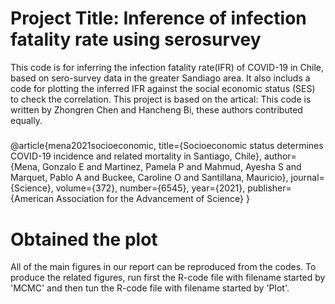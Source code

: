 # Project Title: Inference of infection fatality rate using serosurvey
This code is for inferring the infection fatality rate(IFR) of COVID-19 in Chile, based on sero-survey data in the greater Sandiago area. 
It also includs a code for plotting the inferred IFR against the social economic status (SES) to check the correlation. 
This project is based on the artical:
This code is written by Zhongren Chen and Hancheng Bi, these authors contributed equally.

#####
@article{mena2021socioeconomic,
  title={Socioeconomic status determines COVID-19 incidence and related mortality in Santiago, Chile},
  author={Mena, Gonzalo E and Martinez, Pamela P and Mahmud, Ayesha S and Marquet, Pablo A and Buckee, Caroline O and Santillana, Mauricio},
  journal={Science},
  volume={372},
  number={6545},
  year={2021},
  publisher={American Association for the Advancement of Science}
}
#####

# Obtained the plot
All of the main figures in our report can be reproduced from the codes. To produce the related figures, run first the R-code file with filename started by 'MCMC'
and then tun the  R-code file with filename started by 'Plot'.
